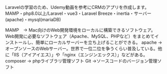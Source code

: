 Laravelの学習のため、Udemy動画を参考にCRMのアプリを作成します。
MAMP・php8.0以上/Laravel・vue3・Laravel Breeze・inertia・サーバー(apache)・mysql(mariaDB)

MAMP　-> Mac向けのWeb開発環境をローカルに構築できるソフトウェア。Web開発に必要なソフトウェア（Apache、MySQL、PHPなど）をまとめてインストールし、簡単にローカルサーバーを立ち上げることができる。
apache -> オープンソースのWebサーバー。世界で一位二位を争うくらい普及している。他に「IIS（アイアイエス）」や「nginx（エンジンエックス）」などがある。
composer -> phpライブラリ管理ソフト
Git ->ソースコードのバージョン管理ソフト
